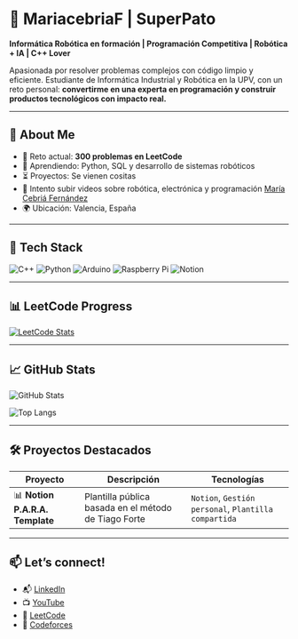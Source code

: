 # 🦆 MariacebriaF | SuperPato

**Informática Robótica en formación | Programación Competitiva | Robótica + IA | C++ Lover**

Apasionada por resolver problemas complejos con código limpio y eficiente. Estudiante de Informática Industrial y Robótica en la UPV, con un reto personal: **convertirme en una experta en programación y construir productos tecnológicos con impacto real.**

---

## 🚀 About Me

- 🎯 Reto actual: **300 problemas en LeetCode**
- 🧠 Aprendiendo: Python, SQL y desarrollo de sistemas robóticos
- ⏳ Proyectos: Se vienen cositas
- 🎥 Intento subir videos sobre robótica, electrónica y programación [María Cebriá Fernández](https://www.youtube.com/@MariaCebriaF)
- 🌍 Ubicación: Valencia, España

---

## 🧠 Tech Stack

![C++](https://img.shields.io/badge/C++-00599C?style=flat&logo=cplusplus&logoColor=white)
![Python](https://img.shields.io/badge/Python-3776AB?style=flat&logo=python&logoColor=white)
![Arduino](https://img.shields.io/badge/Arduino-00979D?style=flat&logo=arduino&logoColor=white)
![Raspberry Pi](https://img.shields.io/badge/Raspberry%20Pi-C51A4A?style=flat&logo=raspberrypi&logoColor=white)
![Notion](https://img.shields.io/badge/Notion-000000?style=flat&logo=notion&logoColor=white)

---

## 📊 LeetCode Progress

[![LeetCode Stats](https://leetcard.jacoblin.cool/SuperPato)](https://leetcode.com/SuperPato/)

---

## 📈 GitHub Stats

![GitHub Stats](https://github-readme-stats.vercel.app/api?username=mariacebria&show_icons=true&theme=default&hide=issues&count_private=true)

![Top Langs](https://github-readme-stats.vercel.app/api/top-langs/?username=mariacebria&layout=compact&langs_count=6&hide=html,css)

---

## 🛠️ Proyectos Destacados

| Proyecto | Descripción | Tecnologías |
|---------|-------------|-------------|
| 📊 **Notion P.A.R.A. Template** | Plantilla pública basada en el método de Tiago Forte | `Notion`, `Gestión personal`, `Plantilla compartida` |



---

## 📫 Let’s connect!

- 📬 [LinkedIn](www.linkedin.com/in/maría-fátima-cebriá-fernández-2219a632a)
- 📺 [YouTube](https://www.youtube.com/@MariaCebriaF)
- 🧠 [LeetCode](https://leetcode.com/SuperPato)
- 🐣 [Codeforces](https://codeforces.com/profile/SuperPato)
